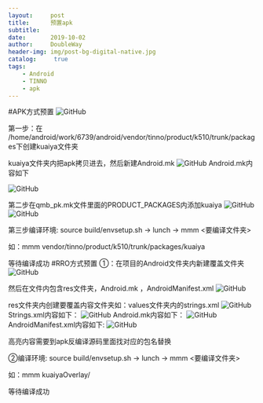 ```yaml
---
layout:     post
title:      预置apk
subtitle:   
date:       2019-10-02
author:     DoubleWay
header-img: img/post-bg-digital-native.jpg
catalog: 	 true
tags:
    - Android
    - TINNO
    - apk
---
```

#APK方式预置
![GitHub](https://upload-images.jianshu.io/upload_images/16808961-e8a60e38a9a76f15.png?imageMogr2/auto-orient/strip%7CimageView2/2/w/1240)


第一步：在 /home/android/work/6739/android/vendor/tinno/product/k510/trunk/packages下创建kuaiya文件夹

 kuaiya文件夹内把apk拷贝进去，然后新建Android.mk
![GitHub](https://upload-images.jianshu.io/upload_images/16808961-1fc491055bdb1522.png?imageMogr2/auto-orient/strip%7CimageView2/2/w/1240)
Android.mk内容如下

![GitHub](https://upload-images.jianshu.io/upload_images/16808961-b11a2af9253b0444.png?imageMogr2/auto-orient/strip%7CimageView2/2/w/1240)


第二步在qmb_pk.mk文件里面的PRODUCT_PACKAGES内添加kuaiya
![GitHub](https://upload-images.jianshu.io/upload_images/16808961-39267056ce2b7272.png?imageMogr2/auto-orient/strip%7CimageView2/2/w/1240)
![GitHub](https://upload-images.jianshu.io/upload_images/16808961-10fd72a2c4b782ab.png?imageMogr2/auto-orient/strip%7CimageView2/2/w/1240)

第三步编译环境: source build/envsetup.sh   → lunch → mmm <要编译文件夹>

如：mmm  vendor/tinno/product/k510/trunk/packages/kuaiya

等待编译成功
#RRO方式预置
①：在项目的Android文件夹内新建覆盖文件夹
![GitHub](https://upload-images.jianshu.io/upload_images/16808961-406b27c04ede3225.png?imageMogr2/auto-orient/strip%7CimageView2/2/w/1240)

然后在文件内包含res文件夹，Android.mk ，AndroidManifest.xml
![GitHub](https://upload-images.jianshu.io/upload_images/16808961-c6a1a5d105bcc558.png?imageMogr2/auto-orient/strip%7CimageView2/2/w/1240)


res文件夹内创建要覆盖内容文件夹如：values文件夹内的strings.xml
![GitHub](https://upload-images.jianshu.io/upload_images/16808961-7aa553edf4177189.png?imageMogr2/auto-orient/strip%7CimageView2/2/w/1240)
Strings.xml内容如下：
![GitHub](https://upload-images.jianshu.io/upload_images/16808961-86c3f6fd0916790a.png?imageMogr2/auto-orient/strip%7CimageView2/2/w/1240)
Android.mk内容如下：
![GitHub](https://upload-images.jianshu.io/upload_images/16808961-379bec83d9782033.png?imageMogr2/auto-orient/strip%7CimageView2/2/w/1240)
AndroidManifest.xml内容如下:
![GitHub](https://upload-images.jianshu.io/upload_images/16808961-a23c991a9decb064.png?imageMogr2/auto-orient/strip%7CimageView2/2/w/1240)


高亮内容需要到apk反编译源码里面找对应的包名替换

②编译环境: source build/envsetup.sh   → lunch → mmm <要编译文件夹>

如：mmm  kuaiyaOverlay/

等待编译成功
